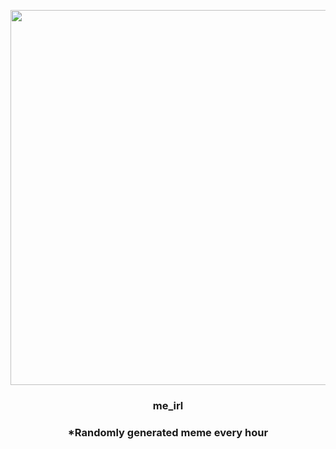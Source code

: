 <p align="center">
        <img src="https://i.redd.it/k1864a4a8wk81.jpg" width="600" height="600">
        </p>
        <h3 align="center">me_irl</h3>
        <h3 align="center">*Randomly generated meme every hour</h3>
    